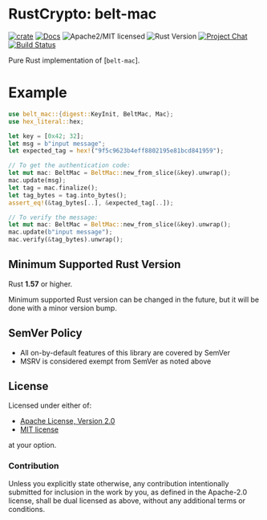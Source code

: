 # RustCrypto: belt-mac

[![crate][crate-image]][crate-link]
[![Docs][docs-image]][docs-link]
![Apache2/MIT licensed][license-image]
![Rust Version][rustc-image]
[![Project Chat][chat-image]][chat-link]
[![Build Status][build-image]][build-link]

Pure Rust implementation of [`belt-mac`].

# Example
```rust
use belt_mac::{digest::KeyInit, BeltMac, Mac};
use hex_literal::hex;

let key = [0x42; 32];
let msg = b"input message";
let expected_tag = hex!("9f5c9623b4eff8802195e81bcd841959");

// To get the authentication code:
let mut mac: BeltMac = BeltMac::new_from_slice(&key).unwrap();
mac.update(msg);
let tag = mac.finalize();
let tag_bytes = tag.into_bytes();
assert_eq!(&tag_bytes[..], &expected_tag[..]);

// To verify the message:
let mut mac: BeltMac = BeltMac::new_from_slice(&key).unwrap();
mac.update(b"input message");
mac.verify(&tag_bytes).unwrap();
```

## Minimum Supported Rust Version

Rust **1.57** or higher.

Minimum supported Rust version can be changed in the future, but it will be
done with a minor version bump.

## SemVer Policy

- All on-by-default features of this library are covered by SemVer
- MSRV is considered exempt from SemVer as noted above

## License

Licensed under either of:

 * [Apache License, Version 2.0](http://www.apache.org/licenses/LICENSE-2.0)
 * [MIT license](http://opensource.org/licenses/MIT)

at your option.

### Contribution

Unless you explicitly state otherwise, any contribution intentionally submitted
for inclusion in the work by you, as defined in the Apache-2.0 license, shall be
dual licensed as above, without any additional terms or conditions.

[//]: # (badges)

[crate-image]: https://img.shields.io/crates/v/belt-mac.svg
[crate-link]: https://crates.io/crates/belt-mac
[docs-image]: https://docs.rs/belt-mac/badge.svg
[docs-link]: https://docs.rs/belt-mac/
[license-image]: https://img.shields.io/badge/license-Apache2.0/MIT-blue.svg
[rustc-image]: https://img.shields.io/badge/rustc-1.56+-blue.svg
[chat-image]: https://img.shields.io/badge/zulip-join_chat-blue.svg
[chat-link]: https://rustcrypto.zulipchat.com/#narrow/stream/260044-MACs
[build-image]: https://github.com/RustCrypto/MACs/workflows/belt-mac/badge.svg?branch=master&event=push
[build-link]: https://github.com/RustCrypto/MACs/actions?query=workflow%3Abelt-mac

[//]: # (general links)

[belt-mac]: https://apmi.bsu.by/assets/files/std/belt-spec371.pdf
